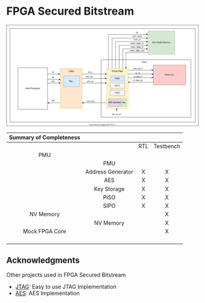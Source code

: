# FPGA Secured Bitstream

<p align="center">
  <img src="./docs/figures/JtagInterface -FPGA.drawio.svg">
</p>
  
|              Summary of Completeness| | |                  |
| :----:         | :----:             |  :----:  |  :----:   |
|                |                    |     RTL  | Testbench |
|  PMU           |                    |          |           |
|                | PMU                |          |           |
|                | Address Generator  |    X     |      X    |
|                | AES                |    X     |      X    |
|                | Key Storage        |    X     |      X    |
|                | PISO               |    X     |      X    |
|                | SIPO               |    X     |      X    |
| NV Memory      |                    |          |      X    |
|                | NV Memory          |          |      X    | 
| Mock FPGA Core |                    |          |      X    |
|                |             |          |           |
|                |             |          |           |
|                |             |          |           |
|                |             |          |           |
  

## Acknowledgments

Other projects used in FPGA Secured Bitstream
- [JTAG](https://github.com/freecores/jtag): Easy to use JTAG Implementation
- [AES](https://github.com/hplp/AES_implementations): AES Implementation
